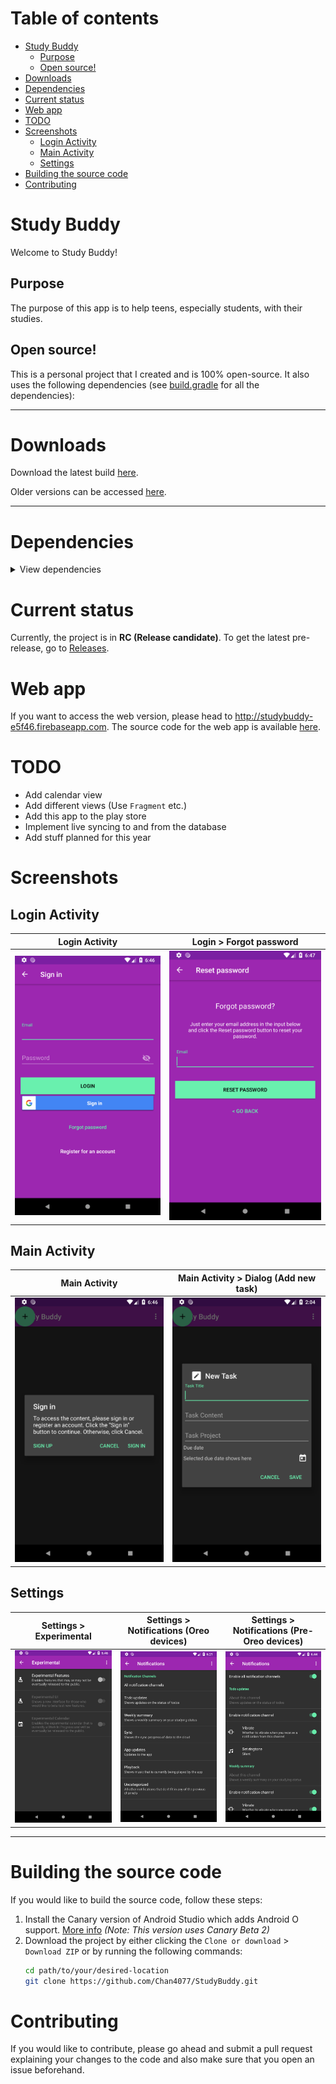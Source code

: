 # Table of contents
- [Study Buddy](#study-buddy)
  - [Purpose](#purpose)
  - [Open source!](#open-source)
- [Downloads](#downloads)
- [Dependencies](#dependencies)
- [Current status](#current-status)
- [Web app](#web-app)
- [TODO](#todo)
- [Screenshots](#screenshots)
  - [Login Activity](#login-activity)
  - [Main Activity](#main-activity)
  - [Settings](#settings)
- [Building the source code](#building-the-source-code)
- [Contributing](#contributing)
# Study Buddy
Welcome to Study Buddy!

## Purpose
The purpose of this app is to help teens, especially students, with their studies.
## Open source!
This is a personal project that I created and is 100% open-source. It also uses the following dependencies (see [build.gradle](app/build.gradle) for all the dependencies):

---

# Downloads
Download the latest build [here](https://github.com/Chan4077/StudyBuddy-builds/blob/master/release/com.edricchan.studybuddy-v1.0.0-rc.503.apk).

Older versions can be accessed [here](https://github.com/Chan4077/StudyBuddy-builds/blob/master/release).

---
<!-- Should I just delete this whole section? :P -->
# Dependencies
<details>
<summary>View dependencies</summary>

## Android
Dependency | Version | Description | Website
---|---|---|---
`com.android.support:support-v4` | `28.0.0-alpha1` | Android Support Library | -
`com.android.support:support-annotations` | `28.0.0-alpha1` | Android Support Annotations Library | -
`com.android.support:appcompat-v7` | `28.0.0-alpha1` | Android AppCompat Support Library (Support for Material Design for devices running pre-Lollipop) | -
`com.android.support.constraint:constraint-layout` | `1.0.2` | Android Constraint Layout library | -
`com.android.support:design` | `28.0.0-alpha1` | Android Design Support Library | -
`com.android.support:cardview-v7` | `28.0.0-alpha1` | Android CardView Support Library (For apps needing to implement a card-like interface) | -
`com.androud.support:customtabs` | `28.0.0-alpha1` | Chrome Custom Tabs | -

## Firebase/Google
Dependency | Version | Description | Website
---|---|---|---
`com.google.firebase:firebase-storage` | `12.0.0` | Firebase Storage SDK | -
`com.google.firebase:firebase-firestore` | `12.0.0` | Firebase Cloud Firestore SDK | - 
`com.google.firebase:firebase-auth` | `12.0.0` | Firebase Authentication SDK | -
`com.google.firebase:firebase-messaging` | `12.0.0` | Firebase Cloud Messaging SDK | -
`com.google.android.gms:play-services-auth` | `12.0.0` | Google Play Services Authentication SDK (To be used with Firebase Auth SDK) | -

## Other
Dependency | Version | Description | Website
---|---|---|---
`com.github.javiersantos:AppUpdater` | `2.6.5` | Provides a way to update the app | -
`com.heinrichreimersoftware:material-intro` | `1.6.2` | App's intro | -
</details>

# Current status
Currently, the project is in **RC (Release candidate)**.
To get the latest pre-release, go to [Releases](https://github.com/Chan4077/StudyBuddy/releases).

# Web app
If you want to access the web version, please head to <http://studybuddy-e5f46.firebaseapp.com>. The source code for the web app is available [here](https://github.com/Chan4077/StudyBuddy-web).

# TODO
- Add calendar view
- Add different views (Use `Fragment` etc.)
- Add this app to the play store
- Implement live syncing to and from the database
- Add stuff planned for this year

# Screenshots

## Login Activity

Login Activity | Login > Forgot password
---|---
[![Login Activity][art-login-activity]][art-login-activity] | [![Login > Forgot password][art-login-forgot-password]][art-login-forgot-password]

## Main Activity

Main Activity | Main Activity > Dialog (Add new task)
---|---
[![Main Activity][art-main-activity]][art-main-activity] | [![Main Activity > Dialog (Add new task)][art-main-activity-dialog-add-task]][art-main-activity-dialog-add-task]
## Settings
Settings > Experimental | Settings > Notifications (Oreo devices) | Settings > Notifications (Pre-Oreo devices)
---|---|---
[![Settings > Experimental][art-settings-experimental]][art-settings-experimental] | [![Settings > Notifications (Oreo devices)][art-settings-notifications-oreo]][art-settings-notifications-oreo] | [![Settings > Notifications (Pre-Oreo devices)][art-settings-notifications-pre-oreo]][art-settings-notifications-pre-oreo]
---
# Building the source code
If you would like to build the source code, follow these steps:
1. Install the Canary version of Android Studio which adds Android O support. [More info](https://developer.android.com/studio/preview/index.html) _(Note: This version uses Canary Beta 2)_
2. Download the project by either clicking the `Clone or download` > `Download ZIP` or by running the following commands:
   ```bash
   cd path/to/your/desired-location
   git clone https://github.com/Chan4077/StudyBuddy.git
   ```

# Contributing
If you would like to contribute, please go ahead and submit a pull request explaining your changes to the code and also make sure that you open an issue beforehand.

[art-login-activity]: art/screenshots/login_1.png
[art-login-forgot-password]: art/screenshots/login_forgot_password.png
[art-main-activity]: art/screenshots/main_1.png
[art-main-activity-dialog-add-task]: art/screenshots/main_dialog_add_task.png
[art-settings-experimental]: art/screenshots/settings_experimental.png
[art-settings-notifications-oreo]: art/screenshots/settings_notifications_oreo.png
[art-settings-notifications-pre-oreo]: art/screenshots/settings_notifications_pre_oreo.png